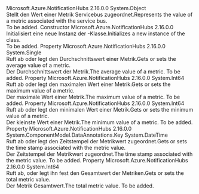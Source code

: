 <Type Name="MetricValue" FullName="Microsoft.Azure.NotificationHubs.Management.MetricValue">
  <TypeSignature Language="C#" Value="public class MetricValue" />
  <TypeSignature Language="ILAsm" Value=".class public auto ansi beforefieldinit MetricValue extends System.Object" />
  <TypeSignature Language="DocId" Value="T:Microsoft.Azure.NotificationHubs.Management.MetricValue" />
  <TypeSignature Language="VB.NET" Value="Public Class MetricValue" />
  <TypeSignature Language="F#" Value="type MetricValue = class" />
  <AssemblyInfo>
    <AssemblyName>Microsoft.Azure.NotificationHubs</AssemblyName>
    <AssemblyVersion>2.16.0.0</AssemblyVersion>
  </AssemblyInfo>
  <Base>
    <BaseTypeName>System.Object</BaseTypeName>
  </Base>
  <Interfaces />
  <Docs>
    <summary><span data-ttu-id="54770-101">Stellt den Wert einer Metrik Servicebus zugeordnet.</span><span class="sxs-lookup"><span data-stu-id="54770-101">Represents the value of a metric associated with the service bus.</span></span></summary>
    <remarks>To be added.</remarks>
  </Docs>
  <Members>
    <Member MemberName=".ctor">
      <MemberSignature Language="C#" Value="public MetricValue ();" />
      <MemberSignature Language="ILAsm" Value=".method public hidebysig specialname rtspecialname instance void .ctor() cil managed" />
      <MemberSignature Language="DocId" Value="M:Microsoft.Azure.NotificationHubs.Management.MetricValue.#ctor" />
      <MemberSignature Language="VB.NET" Value="Public Sub New ()" />
      <MemberType>Constructor</MemberType>
      <AssemblyInfo>
        <AssemblyName>Microsoft.Azure.NotificationHubs</AssemblyName>
        <AssemblyVersion>2.16.0.0</AssemblyVersion>
      </AssemblyInfo>
      <Parameters />
      <Docs>
        <summary><span data-ttu-id="54770-102">Initialisiert eine neue Instanz der <see cref="T:Microsoft.Azure.NotificationHubs.Management.MetricValue" />-Klasse.</span><span class="sxs-lookup"><span data-stu-id="54770-102">Initializes a new instance of the <see cref="T:Microsoft.Azure.NotificationHubs.Management.MetricValue" /> class.</span></span></summary>
        <remarks>To be added.</remarks>
      </Docs>
    </Member>
    <Member MemberName="Average">
      <MemberSignature Language="C#" Value="public float Average { get; set; }" />
      <MemberSignature Language="ILAsm" Value=".property instance float32 Average" />
      <MemberSignature Language="DocId" Value="P:Microsoft.Azure.NotificationHubs.Management.MetricValue.Average" />
      <MemberSignature Language="VB.NET" Value="Public Property Average As Single" />
      <MemberSignature Language="F#" Value="member this.Average : single with get, set" Usage="Microsoft.Azure.NotificationHubs.Management.MetricValue.Average" />
      <MemberType>Property</MemberType>
      <AssemblyInfo>
        <AssemblyName>Microsoft.Azure.NotificationHubs</AssemblyName>
        <AssemblyVersion>2.16.0.0</AssemblyVersion>
      </AssemblyInfo>
      <ReturnValue>
        <ReturnType>System.Single</ReturnType>
      </ReturnValue>
      <Docs>
        <summary><span data-ttu-id="54770-103">Ruft ab oder legt den Durchschnittswert einer Metrik.</span><span class="sxs-lookup"><span data-stu-id="54770-103">Gets or sets the average value of a metric.</span></span></summary>
        <value><span data-ttu-id="54770-104">Der Durchschnittswert der Metrik.</span><span class="sxs-lookup"><span data-stu-id="54770-104">The average value of a metric.</span></span></value>
        <remarks>To be added.</remarks>
      </Docs>
    </Member>
    <Member MemberName="Max">
      <MemberSignature Language="C#" Value="public long Max { get; set; }" />
      <MemberSignature Language="ILAsm" Value=".property instance int64 Max" />
      <MemberSignature Language="DocId" Value="P:Microsoft.Azure.NotificationHubs.Management.MetricValue.Max" />
      <MemberSignature Language="VB.NET" Value="Public Property Max As Long" />
      <MemberSignature Language="F#" Value="member this.Max : int64 with get, set" Usage="Microsoft.Azure.NotificationHubs.Management.MetricValue.Max" />
      <MemberType>Property</MemberType>
      <AssemblyInfo>
        <AssemblyName>Microsoft.Azure.NotificationHubs</AssemblyName>
        <AssemblyVersion>2.16.0.0</AssemblyVersion>
      </AssemblyInfo>
      <ReturnValue>
        <ReturnType>System.Int64</ReturnType>
      </ReturnValue>
      <Docs>
        <summary><span data-ttu-id="54770-105">Ruft ab oder legt den maximalen Wert einer Metrik.</span><span class="sxs-lookup"><span data-stu-id="54770-105">Gets or sets the maximum value of a metric.</span></span></summary>
        <value><span data-ttu-id="54770-106">Der maximale Wert einer Metrik.</span><span class="sxs-lookup"><span data-stu-id="54770-106">The maximum value of a metric.</span></span></value>
        <remarks>To be added.</remarks>
      </Docs>
    </Member>
    <Member MemberName="Min">
      <MemberSignature Language="C#" Value="public long Min { get; set; }" />
      <MemberSignature Language="ILAsm" Value=".property instance int64 Min" />
      <MemberSignature Language="DocId" Value="P:Microsoft.Azure.NotificationHubs.Management.MetricValue.Min" />
      <MemberSignature Language="VB.NET" Value="Public Property Min As Long" />
      <MemberSignature Language="F#" Value="member this.Min : int64 with get, set" Usage="Microsoft.Azure.NotificationHubs.Management.MetricValue.Min" />
      <MemberType>Property</MemberType>
      <AssemblyInfo>
        <AssemblyName>Microsoft.Azure.NotificationHubs</AssemblyName>
        <AssemblyVersion>2.16.0.0</AssemblyVersion>
      </AssemblyInfo>
      <ReturnValue>
        <ReturnType>System.Int64</ReturnType>
      </ReturnValue>
      <Docs>
        <summary><span data-ttu-id="54770-107">Ruft ab oder legt den minimalen Wert einer Metrik.</span><span class="sxs-lookup"><span data-stu-id="54770-107">Gets or sets the minimum value of a metric.</span></span></summary>
        <value><span data-ttu-id="54770-108">Der kleinste Wert einer Metrik.</span><span class="sxs-lookup"><span data-stu-id="54770-108">The minimum value of a metric.</span></span></value>
        <remarks>To be added.</remarks>
      </Docs>
    </Member>
    <Member MemberName="Timestamp">
      <MemberSignature Language="C#" Value="public DateTime Timestamp { get; set; }" />
      <MemberSignature Language="ILAsm" Value=".property instance valuetype System.DateTime Timestamp" />
      <MemberSignature Language="DocId" Value="P:Microsoft.Azure.NotificationHubs.Management.MetricValue.Timestamp" />
      <MemberSignature Language="VB.NET" Value="Public Property Timestamp As DateTime" />
      <MemberSignature Language="F#" Value="member this.Timestamp : DateTime with get, set" Usage="Microsoft.Azure.NotificationHubs.Management.MetricValue.Timestamp" />
      <MemberType>Property</MemberType>
      <AssemblyInfo>
        <AssemblyName>Microsoft.Azure.NotificationHubs</AssemblyName>
        <AssemblyVersion>2.16.0.0</AssemblyVersion>
      </AssemblyInfo>
      <Attributes>
        <Attribute>
          <AttributeName>System.ComponentModel.DataAnnotations.Key</AttributeName>
        </Attribute>
      </Attributes>
      <ReturnValue>
        <ReturnType>System.DateTime</ReturnType>
      </ReturnValue>
      <Docs>
        <summary><span data-ttu-id="54770-109">Ruft ab oder legt den Zeitstempel der Metrikwert zugeordnet.</span><span class="sxs-lookup"><span data-stu-id="54770-109">Gets or sets the time stamp associated with the metric value.</span></span></summary>
        <value><span data-ttu-id="54770-110">Der Zeitstempel der Metrikwert zugeordnet.</span><span class="sxs-lookup"><span data-stu-id="54770-110">The time stamp associated with the metric value.</span></span></value>
        <remarks>To be added.</remarks>
      </Docs>
    </Member>
    <Member MemberName="Total">
      <MemberSignature Language="C#" Value="public long Total { get; set; }" />
      <MemberSignature Language="ILAsm" Value=".property instance int64 Total" />
      <MemberSignature Language="DocId" Value="P:Microsoft.Azure.NotificationHubs.Management.MetricValue.Total" />
      <MemberSignature Language="VB.NET" Value="Public Property Total As Long" />
      <MemberSignature Language="F#" Value="member this.Total : int64 with get, set" Usage="Microsoft.Azure.NotificationHubs.Management.MetricValue.Total" />
      <MemberType>Property</MemberType>
      <AssemblyInfo>
        <AssemblyName>Microsoft.Azure.NotificationHubs</AssemblyName>
        <AssemblyVersion>2.16.0.0</AssemblyVersion>
      </AssemblyInfo>
      <ReturnValue>
        <ReturnType>System.Int64</ReturnType>
      </ReturnValue>
      <Docs>
        <summary><span data-ttu-id="54770-111">Ruft ab, oder legt ihn fest den Gesamtwert der Metriken.</span><span class="sxs-lookup"><span data-stu-id="54770-111">Gets or sets the total metric value.</span></span></summary>
        <value><span data-ttu-id="54770-112">Der Metrik Gesamtwert.</span><span class="sxs-lookup"><span data-stu-id="54770-112">The total metric value.</span></span></value>
        <remarks>To be added.</remarks>
      </Docs>
    </Member>
  </Members>
</Type>